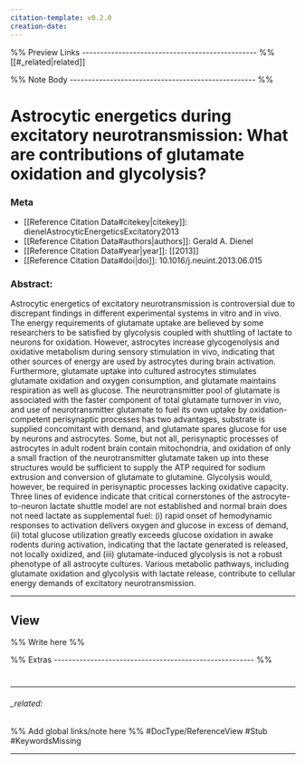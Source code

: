 ```yaml
---
citation-template: v0.2.0
creation-date: 
---
```


%% Preview Links ------------------------------------------------ %%
[[#_related|related]]

%% Note Body --------------------------------------------------- %%
# Astrocytic energetics during excitatory neurotransmission: What are contributions of glutamate oxidation and glycolysis?

### Meta
- [[Reference Citation Data#citekey|citekey]]: dienelAstrocyticEnergeticsExcitatory2013
- [[Reference Citation Data#authors|authors]]: Gerald A. Dienel
- [[Reference Citation Data#year|year]]: [[2013]]
- [[Reference Citation Data#doi|doi]]: 10.1016/j.neuint.2013.06.015

### Abstract:
Astrocytic energetics of excitatory neurotransmission is controversial due to discrepant findings in different experimental systems in vitro and in vivo. The energy requirements of glutamate uptake are believed by some researchers to be satisfied by glycolysis coupled with shuttling of lactate to neurons for oxidation. However, astrocytes increase glycogenolysis and oxidative metabolism during sensory stimulation in vivo, indicating that other sources of energy are used by astrocytes during brain activation. Furthermore, glutamate uptake into cultured astrocytes stimulates glutamate oxidation and oxygen consumption, and glutamate maintains respiration as well as glucose. The neurotransmitter pool of glutamate is associated with the faster component of total glutamate turnover in vivo, and use of neurotransmitter glutamate to fuel its own uptake by oxidation-competent perisynaptic processes has two advantages, substrate is supplied concomitant with demand, and glutamate spares glucose for use by neurons and astrocytes. Some, but not all, perisynaptic processes of astrocytes in adult rodent brain contain mitochondria, and oxidation of only a small fraction of the neurotransmitter glutamate taken up into these structures would be sufficient to supply the ATP required for sodium extrusion and conversion of glutamate to glutamine. Glycolysis would, however, be required in perisynaptic processes lacking oxidative capacity. Three lines of evidence indicate that critical cornerstones of the astrocyte-to-neuron lactate shuttle model are not established and normal brain does not need lactate as supplemental fuel: (i) rapid onset of hemodynamic responses to activation delivers oxygen and glucose in excess of demand, (ii) total glucose utilization greatly exceeds glucose oxidation in awake rodents during activation, indicating that the lactate generated is released, not locally oxidized, and (iii) glutamate-induced glycolysis is not a robust phenotype of all astrocyte cultures. Various metabolic pathways, including glutamate oxidation and glycolysis with lactate release, contribute to cellular energy demands of excitatory neurotransmission.

---

## View

%% Write here %%






%% Extras ------------------------------------------------------- %%
#
___

###### _related: 
%% Add global links/note here %%
#DocType/ReferenceView #Stub #KeywordsMissing 

___